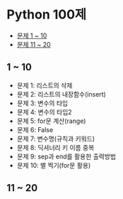 # Python 100제

- [문제 1 ~ 10](#1---10)
- [문제 11 ~ 20](#11---20)

## 1 ~ 10

- 문제 1: 리스트의 삭제
- 문제 2: 리스트의 내장함수(insert)
- 문제 3: 변수의 타입
- 문제 4: 변수의 타입2
- 문제 5: for문 계산(range)
- 문제 6: False
- 문제 7: 변수명(규칙과 키워드)
- 문제 8: 딕셔너리 키 이름 중복
- 문제 9: sep과 end를 활용한 출력방법
- 문제 10: 별 찍기(for문 활용)

## 11 ~ 20
